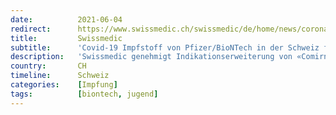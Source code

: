 ```yaml
---
date:          2021-06-04
redirect:      https://www.swissmedic.ch/swissmedic/de/home/news/coronavirus-covid-19/covid-19-impfstoff-pfizer-biontech-fuer-jugendliche.html
title:         Swissmedic
subtitle:      'Covid-19 Impfstoff von Pfizer/BioNTech in der Schweiz für Jugendliche freigegeben'
description:   'Swissmedic genehmigt Indikationserweiterung von «Comirnaty®» für 12 bis 15-Jährige'
country:       CH
timeline:      Schweiz
categories:    [Impfung]
tags:          [biontech, jugend]
---
```

